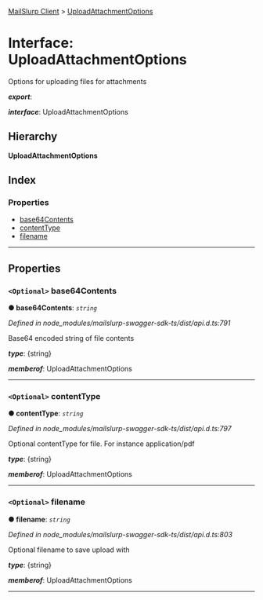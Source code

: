 [MailSlurp Client](../README.md) > [UploadAttachmentOptions](../interfaces/uploadattachmentoptions.md)

# Interface: UploadAttachmentOptions

Options for uploading files for attachments

*__export__*: 

*__interface__*: UploadAttachmentOptions

## Hierarchy

**UploadAttachmentOptions**

## Index

### Properties

* [base64Contents](uploadattachmentoptions.md#base64contents)
* [contentType](uploadattachmentoptions.md#contenttype)
* [filename](uploadattachmentoptions.md#filename)

---

## Properties

<a id="base64contents"></a>

### `<Optional>` base64Contents

**● base64Contents**: *`string`*

*Defined in node_modules/mailslurp-swagger-sdk-ts/dist/api.d.ts:791*

Base64 encoded string of file contents

*__type__*: {string}

*__memberof__*: UploadAttachmentOptions

___
<a id="contenttype"></a>

### `<Optional>` contentType

**● contentType**: *`string`*

*Defined in node_modules/mailslurp-swagger-sdk-ts/dist/api.d.ts:797*

Optional contentType for file. For instance application/pdf

*__type__*: {string}

*__memberof__*: UploadAttachmentOptions

___
<a id="filename"></a>

### `<Optional>` filename

**● filename**: *`string`*

*Defined in node_modules/mailslurp-swagger-sdk-ts/dist/api.d.ts:803*

Optional filename to save upload with

*__type__*: {string}

*__memberof__*: UploadAttachmentOptions

___

